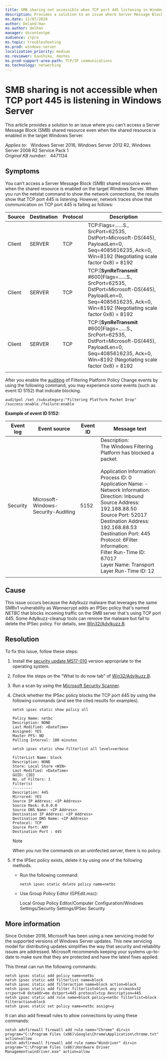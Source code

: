 ```yaml
---
title: SMB sharing not accessible when TCP port 445 listening in Windows Server
description: Provides a solution to an issue where Server Message Block (SMB) sharing is not accessible when TCP port 445 is listening in Windows Server.
ms.date: 12/07/2020
author: Deland-Han
ms.author: delhan
manager: dscontentpm
audience: itpro
ms.topic: troubleshooting
ms.prod: windows-server
localization_priority: medium
ms.reviewer: kaushika, dantes
ms.prod-support-area-path: TCP/IP communications
ms.technology: networking
---
```

# SMB sharing is not accessible when TCP port 445 is listening in Windows Server

This article provides a solution to an issue where you can't access a Server Message Block (SMB) shared resource even when the shared resource is enabled in the target Windows Server.

_Applies to:_ &nbsp; Windows Server 2016, Windows Server 2012 R2, Windows Server 2008 R2 Service Pack 1  
_Original KB number:_ &nbsp; 4471134

## Symptoms

You can't access a Server Message Block (SMB) shared resource even when the shared resource is enabled on the target Windows Server. When you run the netstat command to show the network connections, the results show that TCP port 445 is listening. However, network traces show that communication on TCP port 445 is failing as follows:

|Source|Destination|Protocol|Description|
|---|---|---|---|
|Client|SERVER|TCP|TCP:Flags=......S., SrcPort=62535, DstPort=Microsoft-DS(445), PayloadLen=0, Seq=4085616235, Ack=0, Win=8192 (Negotiating scale factor 0x8) = 8192|
|Client|SERVER|TCP|TCP:[**SynReTransmit** #600]Flags=......S., SrcPort=62535, DstPort=Microsoft-DS(445), PayloadLen=0, Seq=4085616235, Ack=0, Win=8192 (Negotiating scale factor 0x8) = 8192|
|Client|SERVER|TCP|TCP:[**SynReTransmit** #600]Flags=......S., SrcPort=62535, DstPort=Microsoft-DS(445), PayloadLen=0, Seq=4085616235, Ack=0, Win=8192 (Negotiating scale factor 0x8) = 8192|
|||||

After you enable the [auditing](/windows/desktop/FWP/auditing-and-logging) of Filtering Platform Policy Change events by using the following command, you may experience some events (such as event ID 5152) that indicate blocking.

```console
auditpol /set /subcategory:"Filtering Platform Packet Drop" /success:enable /failure:enable
```

**Example of event ID 5152:**

|Event log|Event source|Event ID|Message text|
|---|---|---|---|
|Security|Microsoft-Windows-Security-Auditing|5152|Description:<br/>The Windows Filtering Platform has blocked a packet.<br/><br/>Application Information:<br/>Process ID: 0<br/>Application Name: -<br/>Network Information:<br/>Direction: Inbound<br/>Source Address: 192.168.88.50<br/>Source Port: 52017<br/>Destination Address: 192.168.88.53<br/>Destination Port: 445<br/>Protocol: 6Filter Information:<br/>Filter Run-Time ID: 67017<br/>Layer Name: Transport<br/>Layer Run-Time ID: 12|
|||||

## Cause

This issue occurs because the Adylkuzz malware that leverages the same SMBv1 vulnerability as Wannacrypt adds an IPSec policy that's named *NETBC* that blocks incoming traffic on the SMB server that's using TCP port 445. Some Adylkuzz-cleanup tools can remove the malware but fail to delete the IPSec policy. For details, see [Win32/Adylkuzz.B](https://www.microsoft.com/en-US/wdsi/threats/malware-encyclopedia-description?Name=Trojan:Win32/Adylkuzz.B).

## Resolution

To fix this issue, follow these steps:

1. Install the [security update MS17-010](/security-updates/SecurityBulletins/2017/ms17-010) version appropriate to the operating system.
2. Follow the steps on the "What to do now tab" of [Win32/Adylkuzz.B](https://www.microsoft.com/en-US/wdsi/threats/malware-encyclopedia-description?Name=Trojan:Win32/Adylkuzz.B).
3. Run a scan by using the [Microsoft Security Scanner](/windows/security/threat-protection/intelligence/safety-scanner-download).
4. Check whether the IPSec policy blocks the TCP port 445 by using the following commands (and see the cited results for examples).

    ```console
    netsh ipsec static show policy all
    ```

    ```output
    Policy Name: netbc  
    Description: NONE  
    Last Modified: <DateTime>  
    Assigned: YES  
    Master PFS: NO  
    Polling Interval: 180 minutes
    ```

    ```console
    netsh ipsec static show filterlist all level=verbose
    ```

    ```output
    FilterList Name: block  
    Description: NONE  
    Store: Local Store <WIN>  
    Last Modified: <DateTime>  
    GUID: {ID}  
    No. of Filters: 1  
    Filter(s)  
    ---------  
    Description: 445  
    Mirrored: YES  
    Source IP Address: <IP Address>  
    Source Mask: 0.0.0.0  
    Source DNS Name: <IP Address>  
    Destination IP Address: <IP Address>  
    Destination DNS Name: <IP Address>  
    Protocol: TCP  
    Source Port: ANY  
    Destination Port : 445  
    ```

    > [!NOTE]
    > When you run the commands on an uninfected server, there is no policy.

5. If the IPSec policy exists, delete it by using one of the following methods.

    - Run the following command:

        ```console
        netsh ipsec static delete policy name=netbc
        ```

    - Use Group Policy Editor (GPEdit.msc):

        Local Group Policy Editor/Computer Configuration/Windows Settings/Security Settings/IPSec Security

## More information

Since October 2016, Microsoft has been using a new servicing model for the supported versions of Windows Server updates. This new servicing model for distributing updates simplifies the way that security and reliability issues are addressed. Microsoft recommends keeping your systems up-to-date to make sure that they are protected and have the latest fixes applied.

This threat can run the following commands:

```console
netsh ipsec static add policy name=netbc
netsh ipsec static add filterlist name=block
netsh ipsec static add filteraction name=block action=block
netsh ipsec static add filter filterlist=block any srcmask=32 srcport=0 dstaddr=me dstport=445 protocol=tcp description=445
netsh ipsec static add rule name=block policy=netbc filterlist=block filteraction=block
netsh ipsec static set policy name=netbc assign=y
```

It can also add firewall rules to allow connections by using these commands:

```console
netsh advfirewall firewall add rule name="Chrome" dir=in program="C:\Program Files (x86)\Google\Chrome\Application\chrome.txt" action=allow
netsh advfirewall firewall add rule name="Windriver" dir=in program="C:\Program Files (x86)\Hardware Driver Management\windriver.exe" action=allow
```
